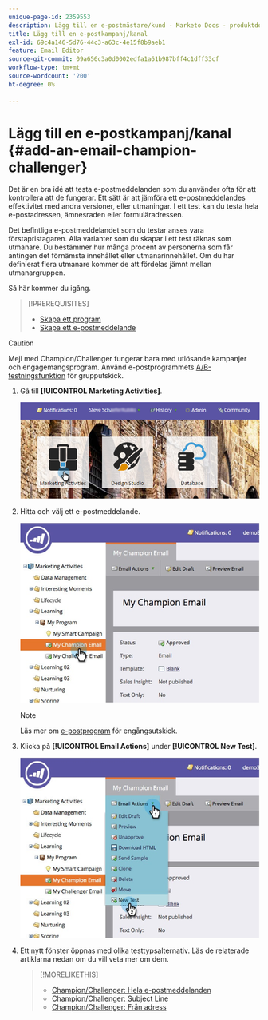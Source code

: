 ```yaml
---
unique-page-id: 2359553
description: Lägg till en e-postmästare/kund - Marketo Docs - produktdokumentation
title: Lägg till en e-postkampanj/kanal
exl-id: 69c4a146-5d76-44c3-a63c-4e15f8b9aeb1
feature: Email Editor
source-git-commit: 09a656c3a0d0002edfa1a61b987bff4c1dff33cf
workflow-type: tm+mt
source-wordcount: '200'
ht-degree: 0%

---
```


# Lägg till en e-postkampanj/kanal {#add-an-email-champion-challenger}

Det är en bra idé att testa e-postmeddelanden som du använder ofta för att kontrollera att de fungerar. Ett sätt är att jämföra ett e-postmeddelandes effektivitet med andra versioner, eller utmaningar. I ett test kan du testa hela e-postadressen, ämnesraden eller formuläradressen.

Det befintliga e-postmeddelandet som du testar anses vara förstapristagaren. Alla varianter som du skapar i ett test räknas som utmanare. Du bestämmer hur många procent av personerna som får antingen det förnämsta innehållet eller utmanarinnehållet. Om du har definierat flera utmanare kommer de att fördelas jämnt mellan utmanargruppen.

Så här kommer du igång.

>[!PREREQUISITES]
>
>* [Skapa ett program](/help/marketo/product-docs/core-marketo-concepts/programs/creating-programs/create-a-program.md)
>* [Skapa ett e-postmeddelande](/help/marketo/product-docs/email-marketing/general/creating-an-email/create-an-email.md)

>[!CAUTION]
>
>Mejl med Champion/Challenger fungerar bara med utlösande kampanjer och engagemangsprogram. Använd e-postprogrammets [A/B-testningsfunktion](/help/marketo/product-docs/email-marketing/email-programs/email-program-actions/email-test-a-b-test/add-an-a-b-test.md) för grupputskick.

1. Gå till **[!UICONTROL Marketing Activities]**.

   ![](assets/login-marketing-activities.png)

1. Hitta och välj ett e-postmeddelande.

   ![](assets/champion1.jpg)

   >[!NOTE]
   >
   >Läs mer om [e-postprogram](/help/marketo/product-docs/email-marketing/email-programs/creating-an-email-program/create-an-email-program.md) för engångsutskick.

1. Klicka på **[!UICONTROL Email Actions]** under **[!UICONTROL New Test]**.

   ![](assets/chmapion2.jpg)

1. Ett nytt fönster öppnas med olika testtypsalternativ. Läs de relaterade artiklarna nedan om du vill veta mer om dem.

   >[!MORELIKETHIS]
   >
   >* [Champion/Challenger: Hela e-postmeddelanden](/help/marketo/product-docs/email-marketing/general/functions-in-the-editor/email-tests-champion-challenger/champion-challenger-whole-emails.md)
   >* [Champion/Challenger: Subject Line](/help/marketo/product-docs/email-marketing/general/functions-in-the-editor/email-tests-champion-challenger/champion-challenger-subject-line.md)
   >* [Champion/Challenger: Från adress](/help/marketo/product-docs/email-marketing/general/functions-in-the-editor/email-tests-champion-challenger/champion-challenger-from-address.md)
